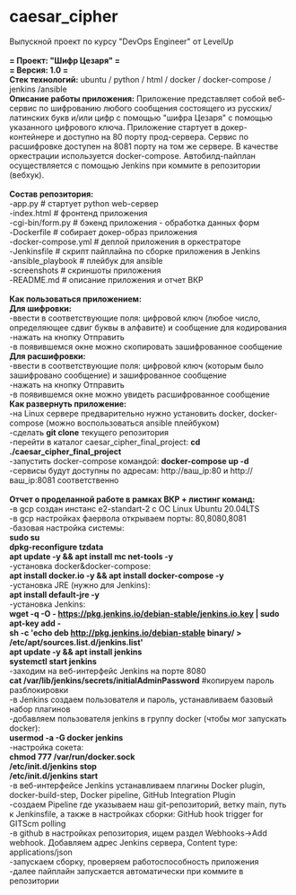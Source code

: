 # caesar_cipher
Выпускной проект по курсу "DevOps Engineer" от LevelUp <br><br>
<b>= Проект: "Шифр Цезаря" = <br></b> 
<b>= Версия: 1.0 = <br></b> 
<b>Стек технологий:</b> ubuntu / python / html / docker / docker-compose / jenkins /ansible <br> 
<b>Описание работы приложения:</b> Приложение представляет собой веб-сервис по шифрованию любого сообщения состоящего из русских/латинских букв и/или цифр с помощью "шифра Цезаря" с помощью указанного цифрового ключа. Приложение стартует в докер-контейнере и доступно на 80 порту прод-сервера. Cервис по расшифровке доступен на 8081 порту на том же сервере. В качестве оркестрации используется docker-compose. Автобилд-пайплан осуществляется с помощью Jenkins при коммите в репозитории (вебхук).<br>
<br>
<b>Состав репозитория:</b><br>
-app.py # стартует python web-сервер <br>
-index.html # фронтенд приложения <br>
-cgi-bin/form.py # бэкенд приложения - обработка данных форм <br>
-Dockerfile # собирает докер-образ приложения <br>
-docker-compose.yml # деплой приложения в оркестраторе <br>
-Jenkinsfile # скрипт пайплайна по сборке приложения в Jenkins <br>
-ansible_playbook # плейбук для ansible <br>
-screenshots # скриншоты приложения <br>
-README.md # описание приложения и отчет ВКР <br>
<br>
<b>Как пользоваться приложением:</b><br>
<b>Для шифровки:</b><br>
-ввести в соответствующие поля: цифровой ключ (любое число, определяющее сдвиг буквы в алфавите) и сообщение для кодирования<br>
-нажать на кнопку Отправить<br>
-в появившемся окне можно скопировать зашифрованное сообщение<br>
<b>Для расшифровки:</b><br>
-ввести в соответствующие поля: цифровой ключ (которым было зашифровано сообщение) и зашифрованное сообщение<br>
-нажать на кнопку Отправить<br>
-в появившемся окне можно увидеть расшифрованное сообщение<br>
<b>Как развернуть приложение:</b><br>
-на Linux сервере предварительно нужно установить docker, docker-compose (можно воспользоваться ansible плейбуком) <br>
-сделать <b>git clone</b> текущего репозитория<br>
-перейти в каталог caesar_cipher_final_project: <b>cd ./caesar_cipher_final_project</b> <br>
-запустить docker-compose командой: <b>docker-compose up -d</b> <br>
-сервисы будут доступны по адресам: http://ваш_ip:80 и http://ваш_ip:8081 соответственно <br>
<br>
<b>Отчет о проделанной работе в рамках ВКР + листинг команд:</b><br>
-в gcp создан инстанс e2-standart-2 c ОС Linux Ubuntu 20.04LTS <br>
-в gcp настройках фаервола открываем порты: 80,8080,8081 <br>
-базовая настройка системы:<br>
<b>sudo su</b><br>
<b>dpkg-reconfigure tzdata</b><br>
<b>apt update -y && apt install mc net-tools -y </b><br> 
-установка docker&docker-compose:<br>
<b>apt install docker.io -y && apt install docker-compose -y</b></br>
-установка JRE (нужно для Jenkins):<br>
<b>apt install default-jre -y</b></br>
-установка Jenkins:<br>
<b>wget -q -O - https://pkg.jenkins.io/debian-stable/jenkins.io.key | sudo apt-key add - <br>
sh -c 'echo deb http://pkg.jenkins.io/debian-stable binary/ > /etc/apt/sources.list.d/jenkins.list' <br>
apt update -y && apt install jenkins <br>
systemctl start jenkins <br></b>
-заходим на веб-интерфейс Jenkins на порте 8080 <br>
<b>cat /var/lib/jenkins/secrets/initialAdminPassword</b> #копируем пароль разблокировки <br>
-в Jenkins создаем пользователя и пароль, устанавливаем базовый набор плагинов <br>
-добавляем пользователя jenkins в группу docker (чтобы мог запускать docker):<br>
<b>usermod -a -G docker jenkins</b><br>
-настройка сокета:<br>
<b>chmod 777 /var/run/docker.sock</b><br>
<b>/etc/init.d/jenkins stop <br>
/etc/init.d/jenkins start </b><br>
-в веб-интерфейсе Jenkins устанавливаем плагины Docker plugin, docker-build-step, Docker pipeline, GitHub Integration Plugin<br>
-создаем Pipeline где указываем наш git-репозиторий, ветку main, путь к Jenkinsfile, а также в настройках сборки: GitHub hook trigger for GITScm polling <br>
-в github в настройках репозитория, ищем раздел Webhooks->Add webhook. Добавляем адрес Jenkins сервера, Content type: applications/json <br>
-запускаем сборку, проверяем работоспособность приложения <br>
-далее пайплайн запускается автоматически при коммите в репозитории<br>
